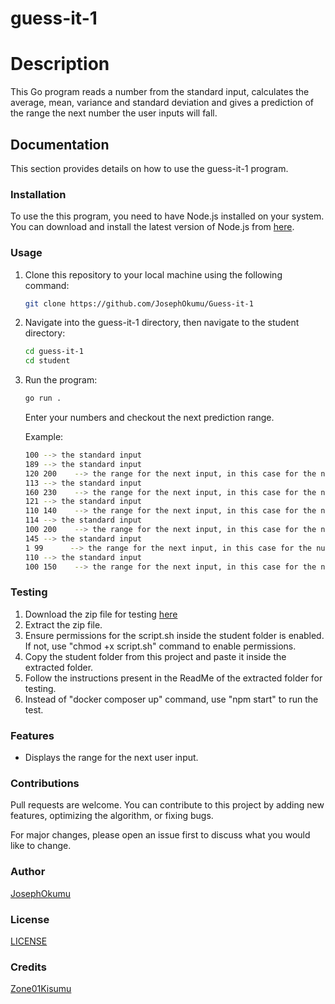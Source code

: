 # guess-it-1

# Description
This Go program reads a number from the standard input, calculates the average, mean, variance and standard deviation and gives a prediction of the range the next number the user inputs will fall. 
## Documentation
This section provides details on how to use the guess-it-1 program.

### Installation
To use the this program, you need to have Node.js installed on your system. You can download and install the latest version of Node.js from [here](https://nodejs.org/).

### Usage
1. Clone this repository to your local machine using the following command:
    ```bash
    git clone https://github.com/JosephOkumu/Guess-it-1
    ```
2. Navigate into the guess-it-1 directory, then navigate to the student directory:
    ```bash
    cd guess-it-1
    cd student
    ```
3. Run the program:
    ```bash
    go run .
    ```
    Enter your numbers and checkout the next prediction range.

    Example:
    ```bash
    100 --> the standard input
    189 --> the standard input
    120 200    --> the range for the next input, in this case for the number 113
    113 --> the standard input
    160 230    --> the range for the next input, in this case for the number 121
    121 --> the standard input
    110 140    --> the range for the next input, in this case for the number 114
    114 --> the standard input
    100 200    --> the range for the next input, in this case for the number 145
    145 --> the standard input
    1 99      --> the range for the next input, in this case for the number 110
    110 --> the standard input
    100 150    --> the range for the next input, in this case for the number
    ```

### Testing
1.  Download the zip file for testing [here](https://assets.01-edu.org/guess-it/guess-it-dockerized.zip)
2.  Extract the zip file.
3.  Ensure permissions for the script.sh inside the student folder is enabled. If not, use "chmod +x script.sh" command to enable permissions.
4.  Copy the student folder from this project and paste it inside the extracted folder.
5.  Follow the instructions present in the ReadMe of the extracted folder for testing.
6. Instead of "docker composer up" command, use "npm start" to run the test.

### Features
- Displays the range for the next user input.

### Contributions
Pull requests are welcome. You can contribute to this project by adding new features, optimizing the algorithm, or fixing bugs.

For major changes, please open an issue first to discuss what you would like to change.

### Author
[JosephOkumu](https://github.com/JosephOkumu)

### License
[LICENSE](./LICENSE)


### Credits
[Zone01Kisumu](https://www.zone01kisumu.ke/)
